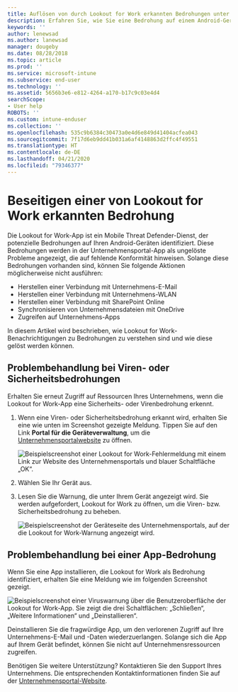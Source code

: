 ```yaml
---
title: Auflösen von durch Lookout for Work erkannten Bedrohungen unter Android | Microsoft-Dokumentation
description: Erfahren Sie, wie Sie eine Bedrohung auf einem Android-Gerät beheben, die von der Lookout for Work-App gefunden wurde.
keywords: ''
author: lenewsad
ms.author: lanewsad
manager: dougeby
ms.date: 08/28/2018
ms.topic: article
ms.prod: ''
ms.service: microsoft-intune
ms.subservice: end-user
ms.technology: ''
ms.assetid: 5656b3e6-e812-4264-a170-b17c9c03e4d4
searchScope:
- User help
ROBOTS: ''
ms.custom: intune-enduser
ms.collection: ''
ms.openlocfilehash: 535c9b6384c30473a0e4d6e849d41404acfea043
ms.sourcegitcommit: 7f17d6eb9dd41b031a6af4148863d2ffc4f49551
ms.translationtype: HT
ms.contentlocale: de-DE
ms.lasthandoff: 04/21/2020
ms.locfileid: "79346377"
---
```

# <a name="resolve-a-threat-found-by-lookout-for-work"></a>Beseitigen einer von Lookout for Work erkannten Bedrohung  

Die Lookout for Work-App ist ein Mobile Threat Defender-Dienst, der potenzielle Bedrohungen auf Ihren Android-Geräten identifiziert. Diese Bedrohungen werden in der Unternehmensportal-App als ungelöste Probleme angezeigt, die auf fehlende Konformität hinweisen. Solange diese Bedrohungen vorhanden sind, können Sie folgende Aktionen möglicherweise nicht ausführen:

* Herstellen einer Verbindung mit Unternehmens-E-Mail
* Herstellen einer Verbindung mit Unternehmens-WLAN
* Herstellen einer Verbindung mit SharePoint Online
* Synchronisieren von Unternehmensdateien mit OneDrive
* Zugreifen auf Unternehmens-Apps

In diesem Artikel wird beschrieben, wie Lookout for Work-Benachrichtigungen zu Bedrohungen zu verstehen sind und wie diese gelöst werden können. 

## <a name="troubleshoot-virus-or-security-threat"></a>Problembehandlung bei Viren- oder Sicherheitsbedrohungen  
Erhalten Sie erneut Zugriff auf Ressourcen Ihres Unternehmens, wenn die Lookout for Work-App eine Sicherheits- oder Virenbedrohung erkennt.  

1. Wenn eine Viren- oder Sicherheitsbedrohung erkannt wird, erhalten Sie eine wie unten im Screenshot gezeigte Meldung. Tippen Sie auf den Link **Portal für die Geräteverwaltung**, um die [Unternehmensportalwebsite](https://portal.manage.microsoft.com/devices) zu öffnen.  

    ![Beispielscreenshot einer Lookout for Work-Fehlermeldung mit einem Link zur Website des Unternehmensportals und blauer Schaltfläche „OK“.](./media/mtd-go-to-device-management-portal-android.png)

2. Wählen Sie Ihr Gerät aus.  
3. Lesen Sie die Warnung, die unter Ihrem Gerät angezeigt wird. Sie werden aufgefordert, Lookout for Work zu öffnen, um die Viren- bzw. Sicherheitsbedrohung zu beheben. 

    ![Beispielscreenshot der Geräteseite des Unternehmensportals, auf der die Lookout for Work-Warnung angezeigt wird.](./media/CP-lookout-virus-banner-1808.png)  

## <a name="troubleshoot-an-app-threat"></a>Problembehandlung bei einer App-Bedrohung  

Wenn Sie eine App installieren, die Lookout for Work als Bedrohung identifiziert, erhalten Sie eine Meldung wie im folgenden Screenshot gezeigt.  

![Beispielscreenshot einer Viruswarnung über die Benutzeroberfläche der Lookout for Work-App. Sie zeigt die drei Schaltflächen: „Schließen“, „Weitere Informationen“ und „Deinstallieren“.](./media/lookout-virus-alert-android.png)  

Deinstallieren Sie die fragwürdige App, um den verlorenen Zugriff auf Ihre Unternehmens-E-Mail und -Daten wiederzuerlangen. Solange sich die App auf Ihrem Gerät befindet, können Sie nicht auf Unternehmensressourcen zugreifen.    

Benötigen Sie weitere Unterstützung? Kontaktieren Sie den Support Ihres Unternehmens. Die entsprechenden Kontaktinformationen finden Sie auf der [Unternehmensportal-Website](https://go.microsoft.com/fwlink/?linkid=2010980).  
